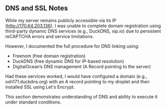 ## DNS and SSL Notes

While my server remains publicly accessible via its IP (http://170.64.203.136), I was unable to complete domain registration using third-party dynamic DNS services (e.g., DuckDNS, xip.io) due to persistent reCAPTCHA errors and service limitations.

However, I documented the full procedure for DNS linking using:
- Freenom (free domain registration)
- DuckDNS (free dynamic DNS for IP-based resolution)
- DigitalOcean’s DNS management (A Record pointing to the server)

Had these services worked, I would have configured a domain (e.g., osh171.duckdns.org) with an A record pointing to my droplet and then installed SSL using Let's Encrypt.

This section demonstrates understanding of DNS and ability to execute it under standard conditions.
